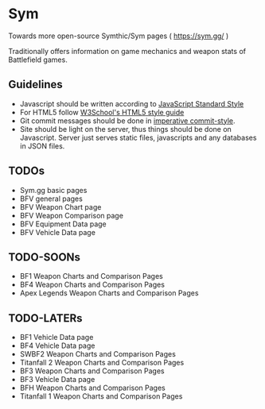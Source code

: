 # Sym
Towards more open-source Symthic/Sym pages ( https://sym.gg/ )

Traditionally offers information on game mechanics and weapon stats of Battlefield games. 

## Guidelines

* Javascript should be written according to [JavaScript Standard Style](https://standardjs.com/)
* For HTML5 follow [W3School's HTML5 style guide](https://www.w3schools.com/html/html5_syntax.asp)
* Git commit messages should be done in [imperative commit-style](https://stackoverflow.com/a/3580764/2867076).
* Site should be light on the server, thus things should be done on Javascript. Server just serves
  static files, javascripts and any databases in JSON files.

## TODOs

* Sym.gg basic pages
* BFV general pages
* BFV Weapon Chart page
* BFV Weapon Comparison page
* BFV Equipment Data page
* BFV Vehicle Data page

## TODO-SOONs

* BF1 Weapon Charts and Comparison Pages
* BF4 Weapon Charts and Comparison Pages
* Apex Legends Weapon Charts and Comparison Pages

## TODO-LATERs

* BF1 Vehicle Data page
* BF4 Vehicle Data page
* SWBF2 Weapon Charts and Comparison Pages
* Titanfall 2 Weapon Charts and Comparison Pages
* BF3 Weapon Charts and Comparison Pages
* BF3 Vehicle Data page
* BFH Weapon Charts and Comparison Pages
* Titanfall 1 Weapon Charts and Comparison Pages

